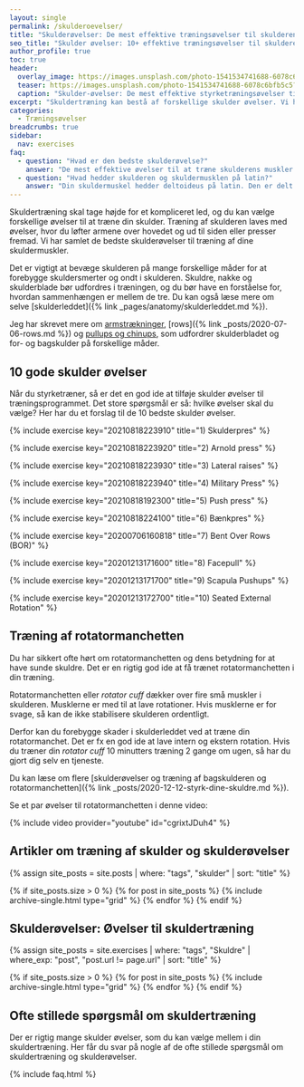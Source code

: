 ```yaml
---
layout: single
permalink: /skulderoevelser/
title: "Skulderøvelser: De mest effektive træningsøvelser til skulderen 🏋"
seo_title: "Skulder øvelser: 10+ effektive træningsøvelser til skulderen"
author_profile: true
toc: true
header:
  overlay_image: https://images.unsplash.com/photo-1541534741688-6078c6bfb5c5?ixlib=rb-1.2.1&ixid=eyJhcHBfaWQiOjEyMDd9&auto=format&fit=crop&height=630&w=1200&q=10
  teaser: https://images.unsplash.com/photo-1541534741688-6078c6bfb5c5?ixlib=rb-1.2.1&ixid=eyJhcHBfaWQiOjEyMDd9&auto=format&fit=crop&height=300&w=400&q=10
  caption: "Skulder-øvelser: De mest effektive styrketræningsøvelser til skulderen"
excerpt: "Skuldertræning kan bestå af forskellige skulder øvelser. Vi har samlet det bedste styrketræningsøvelser og skulder-øvelser til træning af din skulder."
categories:
  - Træningsøvelser
breadcrumbs: true
sidebar:
  nav: exercises
faq:
  - question: "Hvad er den bedste skulderøvelse?"
    answer: "De mest effektive øvelser til at træne skulderens muskler er military press, skulderpres, arnold press, lateral raise og bent over rows. Du kan ikke ramme alle tre dele af skuldermusklen med en øvelse, så husk også at fokusere på den midterste del og bagskulderen. Du kan se alle øvelserne her på siden."
  - question: "Hvad hedder skulderen og skuldermusklen på latin?"
    answer: "Din skuldermuskel hedder deltoideus på latin. Den er delt op i tre dele. Den forreste del kaldes også den anteriore del og deltoideus pars clavicularis. Den midterste del eller laterale del kaldes også deltoideus acromialis. Den bagerste del eller posteriore del kaldes også detoideus pars spinalis. Du kan læse mere om [skuldermusklen deltoideus her](/deltoideus/). Den primære funktion for skuldermusklen er abduktion og fleksion i skulderleddet."
---
```


Skuldertræning skal tage højde for et kompliceret led, og du kan vælge forskellige øvelser til at træne din skulder. Træning af skulderen laves med øvelser, hvor du løfter armene over hovedet og ud til siden eller presser fremad. Vi har samlet de bedste skulderøvelser til træning af dine skuldermuskler.

Det er vigtigt at bevæge skulderen på mange forskellige måder for at forebygge skuldersmerter og ondt i skulderen. Skuldre, nakke og skulderblade bør udfordres i træningen, og du bør have en forståelse for, hvordan sammenhængen er mellem de tre. Du kan også læse mere om selve [skulderleddet]({% link _pages/anatomy/skulderleddet.md %}).

Jeg har skrevet mere om [armstrækninger](/armbojninger-eller-armstraekninger-pushups/), [rows]({% link _posts/2020-07-06-rows.md %}) og [pullups og chinups](/chinup-vs-pullup/), som udfordrer skulderbladet og for- og bagskulder på forskellige måder.

## 10 gode skulder øvelser

Når du styrketræner, så er det en god ide at tilføje skulder øvelser til træningsprogrammet. Det store spørgsmål er så: hvilke øvelser skal du vælge? Her har du et forslag til de 10 bedste skulder øvelser.

{% include exercise key="20210818223910" title="1) Skulderpres" %}

{% include exercise key="20210818223920" title="2) Arnold press" %}

{% include exercise key="20210818223930" title="3) Lateral raises" %}

{% include exercise key="20210818223940" title="4) Military Press" %}

{% include exercise key="20210818192300" title="5) Push press" %}

{% include exercise key="20210818224100" title="6) Bænkpres" %}

{% include exercise key="20200706160818" title="7) Bent Over Rows (BOR)" %}

{% include exercise key="20201213171600" title="8) Facepull" %}

{% include exercise key="20201213171700" title="9) Scapula Pushups" %}

{% include exercise key="20201213172700" title="10) Seated External Rotation" %}

## Træning af rotatormanchetten

Du har sikkert ofte hørt om rotatormanchetten og dens betydning for at have sunde skuldre. Det er en rigtig god ide at få trænet rotatormanchetten i din træning.

Rotatormanchetten eller _rotator cuff_ dækker over fire små muskler i skulderen. Musklerne er med til at lave rotationer. Hvis musklerne er for svage, så kan de ikke stabilisere skulderen ordentligt.

Derfor kan du forebygge skader i skulderleddet ved at træne din rotatormanchet. Det er fx en god ide at lave intern og ekstern rotation. Hvis du træner din *rotator cuff* 10 minutters træning 2 gange om ugen, så har du gjort dig selv en tjeneste.

Du kan læse om flere [skulderøvelser og træning af bagskulderen og rotatormanchetten]({% link _posts/2020-12-12-styrk-dine-skuldre.md %}).

Se et par øvelser til rotatormanchetten i denne video:

{% include video provider="youtube" id="cgrixtJDuh4" %}

## Artikler om træning af skulder og skulderøvelser

<div class="feature__wrapper">

{% assign site_posts = site.posts | where: "tags", "skulder" | sort: "title" %}

{% if site_posts.size > 0 %}
  {% for post in site_posts %}
    {% include archive-single.html type="grid" %}
  {% endfor %}
{% endif %}

</div>

## Skulderøvelser: Øvelser til skuldertræning

{% assign site_posts = site.exercises | where: "tags", "Skuldre" | where_exp: "post", "post.url != page.url" | sort: "title" %}

<div class="feature__wrapper">

{% if site_posts.size > 0 %}
  {% for post in site_posts %}
    {% include archive-single.html type="grid" %}
  {% endfor %}
{% endif %}

</div>

## Ofte stillede spørgsmål om skuldertræning

Der er rigtig mange skulder øvelser, som du kan vælge mellem i din skuldertræning. Her får du svar på nogle af de ofte stillede spørgsmål om skuldertræning og skulderøvelser.

{% include faq.html %}
